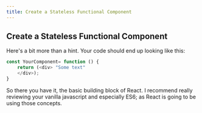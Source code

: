 ```yaml
---
title: Create a Stateless Functional Component	
---	
```

## Create a Stateless Functional Component

Here's a bit more than a hint. Your code should end up looking like this:

```javascript
const YourComponent= function () {
    return (<div> "Some text" 
    </div>);
}
```
So there you have it, the basic building block of React. I recommend really reviewing your vanilla javascript and especially ES6; as React is going to be using those concepts.
